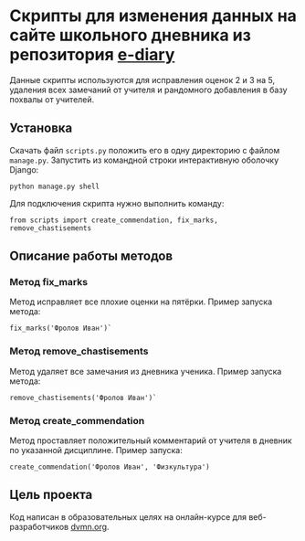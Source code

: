 # Скрипты для изменения данных на сайте школьного дневника из репозитория [e-diary](https://github.com/devmanorg/e-diary/tree/master)
Данные скрипты используются для исправления оценок 2 и 3 на 5, удаления всех замечаний от учителя и рандомного 
добавления в базу похвалы от учителей. 
## Установка
Скачать файл `scripts.py`  положить его в одну директорию с файлом `manage.py`.
Запустить из командной строки интерактивную оболочку Django: 
```
python manage.py shell
```
Для подключения скрипта нужно выполнить команду: 
```
from scripts import create_commendation, fix_marks, remove_chastisements
```
## Описание работы методов

### Метод fix_marks

Метод исправляет все плохие оценки на пятёрки. Пример запуска метода:
```
fix_marks('Фролов Иван')`
```
### Метод remove_chastisements

Метод удаляет все замечания из дневника ученика. Пример запуска метода: 
```
remove_chastisements('Фролов Иван')`
```
### Метод create_commendation

Метод проставляет положительный комментарий от учителя в дневник по указанной дисциплине. Пример запуска: 
```
create_commendation('Фролов Иван', 'Физкультура')
```
## Цель проекта

Код написан в образовательных целях на онлайн-курсе для веб-разработчиков [dvmn.org](https://dvmn.org/).
